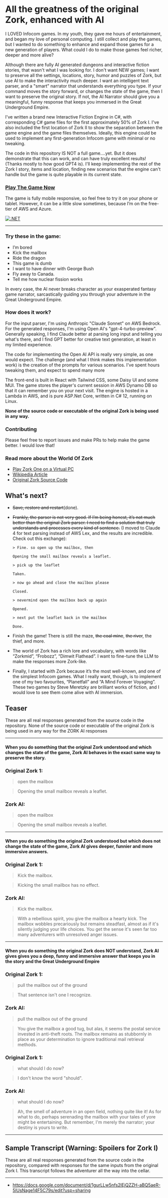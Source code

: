 # All the greatness of the original Zork, enhanced with AI

I LOVED Infocom games. In my youth, they gave me hours of entertainment, and began my love of personal
computing. I still collect and play the games, but I wanted to do something to enhance and expand those games for a new
generation of players. What
could I do to make those games feel richer, deeper and more alive?

Although there are fully AI generated dungeons and interactive fiction stories, that wasn't what I was looking for. I
don't want NEW games; I want to preserve all the settings, locations, story, humor and puzzles of Zork, but use AI
to make the interactivity much deeper. I want an intelligent text parser, and a "smart" narrator that understands
everything you type. If your command moves the story forward, or changes the state of the game, then I want to preserve
the original story.
If not, the AI Narrator should give you a meaningful, funny response that keeps you immersed in the Great Underground
Empire.

I've written a brand new Interactive Fiction Engine in C#, with corresponding C# game files for the first approximately
50%
of Zork I. I've also included the first location of Zork II to show the separation between the game engine and the
game files themselves. Ideally, this engine could be used to implement any first-generation Infocom game with minimal or
no tweaking.

The code in this repository IS NOT a full game....yet. But it does demonstrate that this can work, and can have
truly excellent results! (Thanks mostly to how good GPT4 is). I'll keep implementing the rest of the Zork I story,
items and location, finding new scenarios that the engine can't handle but the game is quite playable in its current
state.

### [Play The Game Now](https://newzork.ai)

The game is fully mobile responsive, so feel free to try it on your phone or tablet. However, it can be a little slow
sometimes, because I’m on the free-tier of AWS and Azure.

[![.NET](https://github.com/arsindelve/ZorkAI/actions/workflows/dotnet.yml/badge.svg)](https://github.com/arsindelve/ZorkAI/actions/workflows/dotnet.yml)

---

### Try these in the game:

- I’m bored
- Kick the mailbox
- Ride the dragon
- This game is dumb
- I want to have dinner with George Bush
- Fly away to Canada.
- Tell me how nuclear fission works

In every case, the AI never breaks character as your exasperated fantasy game narrator, sarcastically guiding you
through your adventure in the Great Underground Empire.

### How does it work?

For the input parser, I'm using Anthropic "Claude Sonnet" on AWS Bedrock. For the generated responses, I'm using Open
AI's "gpt-4-turbo-preview". Generally speaking,
I find Claude better at parsing long input and telling you what's there, and I find GPT better for creative text
generation, at least in my
limited experience.

The
code for implementing the Open AI API is really very simple, as one would expect. The challenge (and what I think makes
this
implementation work) is the creation of the prompts for various scenarios. I've spent hours tweaking them, and expect to
spend many more

The front-end is built in React with Tailwind CSS, some Daisy UI and some MUI. The game stores the player's current
session in AWS Dynamo DB so that it can remember you on your
next visit. The engine is hosted in a Lambda in AWS, and is pure ASP.Net Core, written in C# 12, running on Linux.

**None of the source code or executable of the original Zork is being used in any way.**

### Contributing

Please feel free to report issues and make PRs to help make the game better. I would love that!

### Read more about the World Of Zork

- [Play Zork One on a Virtual PC](https://www.pcjs.org/software/pcx86/game/infocom/zork1/)
- [Wikipedia Article](https://en.wikipedia.org/wiki/Zork)
- [Original Zork Source Code](https://github.com/MITDDC/zork)

## What's next?

- ~~Save, restore and restart~~(done).
- ~~Frankly, the parser is not very good. If I’m being honest, it’s not much better than the original Zork parser. I
  need to find a solution that truly understands and processes every kind of sentence.~~ (I moved to Claude 4 for text
  parsing instead of AWS Lex, and the results are incredible. Check out this exchange):

      > Fine. so open up the mailbox, then
      
      Opening the small mailbox reveals a leaflet.
      
      > pick up the leaflet
      
      Taken.
      
      > now go ahead and close the mailbox please
      
      Closed.
      
      > nevermind open the mailbox back up again
      
      Opened.
      
      > next put the leaflet back in the mailbox
      
      Done.

- Finish the game! There is still the maze, ~~the coal mine~~, ~~the river~~, the thief, and more.
- The world of Zork has a rich lore and vocabulary, with words like “Zorkmid”, “Frobozz”, “Dimwit Flathead”. I want to
  fine-tune the LLM to make the responses more Zork-like.
- Finally, I started with Zork because it’s the most well-known, and one of the simplest Infocom games. What I really
  want, though, is to implement one of my two favourites, “Planetfall” and “A Mind Forever Voyaging”. These two games by
  Steve Meretzky are brilliant works of fiction, and I would love to see them come alive with AI immersion.

## Teaser

These are all real responses generated from the source code in the repository. None of the source code or executable of
the original Zork is being used in any way for the ZORK AI responses

----

#### When you do something that the original Zork understood and which changes the state of the game, Zork AI behaves in the exact same way to preserve the story.

### Original Zork 1:

> open the mailbox

> Opening the small mailbox reveals a leaflet.

### Zork AI:

> open the mailbox

> Opening the small mailbox reveals a leaflet.


----

#### When you do something the original Zork understood but which does not change the state of the game, Zork AI gives deeper, funnier and more immersive answers.

### Original Zork 1:

> Kick the mailbox.

> Kicking the small mailbox has no effect.

### Zork AI:

> Kick the mailbox.

> With a rebellious spirit, you give the mailbox a hearty kick. The mailbox wobbles precariously but remains steadfast,
> almost as if it's silently judging your life choices. You get the sense it's seen far too many adventurers with
> unresolved anger issues.


----

#### When you do something the original Zork does NOT understand, Zork AI gives gives you a deep, funny and immersive answer that keeps you in the story and the Great Underground Empire

### Original Zork 1:

> pull the mailbox out of the ground

> That sentence isn't one I recognize.

### Zork AI:

> pull the mailbox out of the ground

> You give the mailbox a good tug, but alas, it seems the postal service invested in anti-theft roots. The mailbox
> remains as stubbornly in place as your determination to ignore traditional mail retrieval methods.

### Original Zork 1:

> what should I do now?

> I don't know the word "should".

### Zork AI:

> what should I do now?

> Ah, the smell of adventure in an open field, nothing quite like it! As for what to do, perhaps serenading the mailbox
> with your tales of yore might be entertaining. But remember, I'm merely the narrator; your destiny is yours to write.
>
>
> <span class="c3"></span>

----

## Sample Transcript (Warning: Spoilers for Zork I)

These are all real responses generated from the source code in the repository, compared
with responses for the same inputs from the original Zork I. This transcript follows the adventurer all
the way into the cellar.

----

- https://docs.google.com/document/d/1gurLLw5nfs2lEjQZZH-aBQ5aeR-5lUsNage14F5C79s/edit?usp=sharing


